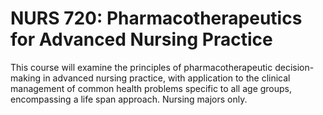 # NURS 720: Pharmacotherapeutics for Advanced Nursing Practice

This course will examine the principles of pharmacotherapeutic decision-making in advanced nursing practice, with application to the clinical management of common health problems specific to all age groups, encompassing a life span approach. Nursing majors only.